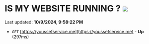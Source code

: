 # IS MY WEBSITE RUNNING ? [![](https://img.shields.io/static/v1?label=Sponsor&message=%E2%9D%A4&logo=GitHub&color=%23fe8e86)](https://github.com/sponsors/Youssef-Lehmam)

Last updated: **10/9/2024, 9:58:22 PM**

- `GET` [https://youssefservice.me](https://youssefservice.me) - **Up** (297ms)
